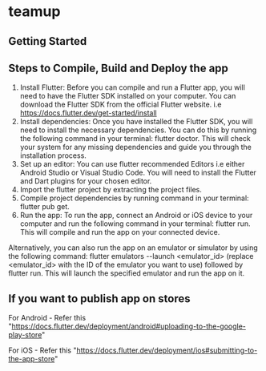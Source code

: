 # teamup

## Getting Started

## Steps to Compile, Build and Deploy the app 

1) Install Flutter: Before you can compile and run a Flutter app, you will need to have the Flutter SDK
installed on your computer. You can download the Flutter SDK from the official Flutter website. i.e
https://docs.flutter.dev/get-started/install
2) Install dependencies: Once you have installed the Flutter SDK, you will need to install the necessary 
dependencies. You can do this by running the following command in your terminal: flutter doctor. 
This will check your system for any missing dependencies and guide you through the installation process.
3) Set up an editor: You can use flutter recommended Editors i.e either Android 
Studio or Visual Studio Code. You will need to install the Flutter and Dart plugins for your chosen editor.
4) Import the flutter project by extracting the project files.
5) Compile project dependencies by running command in your terminal: flutter pub get.
6) Run the app: To run the app, connect an Android or iOS device to your computer and run the following command in your terminal: flutter run. This will compile and run the app on your connected device.

Alternatively, you can also run the app on an emulator or simulator by using the following command: flutter emulators --launch <emulator_id> 
(replace <emulator_id> with the ID of the emulator you want to use) followed by flutter run. 
This will launch the specified emulator and run the app on it.

## If you want to publish app on stores
For Android - Refer this "https://docs.flutter.dev/deployment/android#uploading-to-the-google-play-store"

For iOS - Refer this 
    "https://docs.flutter.dev/deployment/ios#submitting-to-the-app-store"
